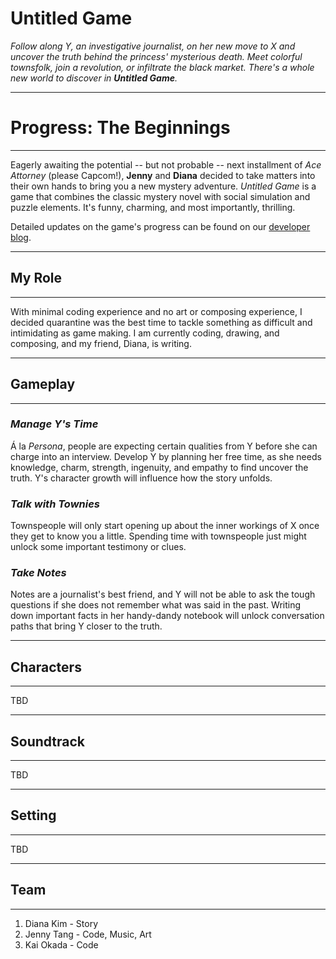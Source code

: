 # Untitled Game

*Follow along Y, an investigative journalist, on her new move to X and uncover the truth behind the princess' mysterious death. Meet colorful townsfolk, join a revolution, or infiltrate the black market. There's a whole new world to discover in **Untitled Game**.*

<!--more-->

---
# Progress: The Beginnings
---

Eagerly awaiting the potential -- but not probable -- next installment of *Ace Attorney* (please Capcom!), **Jenny** and **Diana** decided to take matters into their own hands to bring you a new mystery adventure. *Untitled Game* is a game that combines the classic mystery novel with social simulation and puzzle elements. It's funny, charming, and most importantly, thrilling. 

Detailed updates on the game's progress can be found on our [developer blog](https://t-jenny.github.io/categories/dev-blog/).

---

## My Role

---

With minimal coding experience and no art or composing experience, I decided quarantine was the best time to tackle something as difficult and intimidating as game making. I am currently coding, drawing, and composing, and my friend, Diana, is writing.

---

## Gameplay

---

### *Manage Y's Time*

Á la *Persona*, people are expecting certain qualities from Y before she can charge into an interview. Develop Y by planning her free time, as she needs knowledge, charm, strength, ingenuity, and empathy to find uncover the truth. Y's character growth will influence how the story unfolds.

### *Talk with Townies*

Townspeople will only start opening up about the inner workings of X once they get to know you a little. Spending time with townspeople just might unlock some important testimony or clues.

### *Take Notes*
Notes are a journalist's best friend, and Y will not be able to ask the tough questions if she does not remember what was said in the past. Writing down important facts in her handy-dandy notebook will unlock conversation paths that bring Y closer to the truth.

---

## Characters

---

TBD

---

## Soundtrack

---

TBD

---

## Setting

---

TBD

---

## Team

---
1. Diana Kim - Story
2. Jenny Tang - Code, Music, Art
3. Kai Okada - Code


